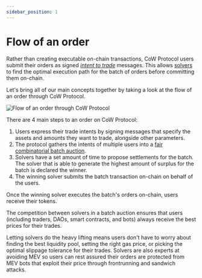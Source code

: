 ```yaml
---
sidebar_position: 1
---
```


# Flow of an order

Rather than creating executable on-chain transactions, CoW Protocol users submit their orders as signed [*intent to trade*](../introduction/intents) messages.
This allows [solvers](https://docs.cow.fi/cow-protocol/concepts/introduction/solvers) to find the optimal execution path for the batch of orders before committing them on-chain.

Let's bring all of our main concepts together by taking a look at the flow of an order through CoW Protocol.

![Flow of an order through CoW Protocol](/img/concepts/flow-of-an-order.png)

There are 4 main steps to an order on CoW Protocol:

1. Users express their trade intents by signing messages that specify the assets and amounts they want to trade, alongside other parameters.
2. The protocol gathers the intents of multiple users into a [fair combinatorial batch auction](../introduction/fair-combinatorial-auction).
3. Solvers have a set amount of time to propose settlements for the batch. The solver that is able to generate the highest amount of surplus for the batch is declared the winner.
4. The winning solver submits the batch transaction on-chain on behalf of the users.

Once the winning solver executes the batch's orders on-chain, users receive their tokens.

The competition between solvers in a batch auction ensures that users (including traders, DAOs, smart contracts, and bots) always receive the best prices for their trades.

Letting solvers do the heavy lifting means users don't have to worry about finding the best liquidity pool, setting the right gas price, or picking the optimal slippage tolerance for their trades.
Solvers are also experts at avoiding MEV so users can rest assured their orders are protected from MEV bots that exploit their price through frontrunning and sandwich attacks.
